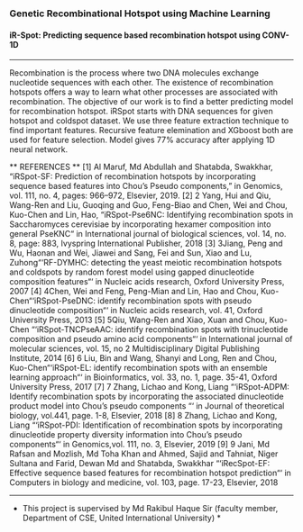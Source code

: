 ### Genetic Recombinational Hotspot using Machine Learning
#### iR-Spot: Predicting sequence based recombination hotspot using CONV-1D
---


Recombination is the process where two DNA molecules exchange nucleotide sequences with each other. The existence of recombination hotspots offers a way to learn what other processes are associated with recombination. The objective of our work is to find a better predicting model for recombination hotspot. iRSpot starts with DNA sequences for given hotspot and coldspot dataset. We use three feature extraction technique to find important features. Recursive feature elemination and XGboost both are used for feature selection. Model gives 77% accuracy after applying 1D neural network.



** REFERENCES **
[1] Al Maruf, Md Abdullah and Shatabda, Swakkhar, “iRSpot-SF: Prediction of recombination hotspots by incorporating sequence based features into Chou’s Pseudo components,” in Genomics, vol. 111, no. 4, pages: 966–972, Elsevier, 2019.
[2] 2 Yang, Hui and Qiu, Wang-Ren and Liu, Guoqing and Guo, Feng-Biao and Chen, Wei and Chou, Kuo-Chen and Lin, Hao, “iRSpot-Pse6NC: Identifying recombination spots in Saccharomyces cerevisiae by incorporating hexamer composition into general PseKNC“ in International journal of biological sciences, vol. 14, no. 8, page: 883, Ivyspring International Publisher, 2018
[3] 3Jiang, Peng and Wu, Haonan and Wei, Jiawei and Sang, Fei and Sun, Xiao and Lu, Zuhong“‘RF-DYMHC: detecting the yeast meiotic recombination hotspots and coldspots by random forest model using gapped dinucleotide composition features“‘ in Nucleic acids research, Oxford University Press, 2007
[4] 4Chen, Wei and Feng, Peng-Mian and Lin, Hao and Chou, Kuo-Chen“‘iRSpot-PseDNC: identify recombination spots with pseudo dinucleotide composition“‘ in Nucleic acids research, vol. 41, Oxford University Press, 2013
[5] 5Qiu, Wang-Ren and Xiao, Xuan and Chou, Kuo-Chen “‘iRSpot-TNCPseAAC: identify recombination spots with trinucleotide composition and pseudo amino acid components“‘ in International journal of molecular sciences, vol. 15, no 2 Multidisciplinary Digital Publishing Institute, 2014
[6] 6 Liu, Bin and Wang, Shanyi and Long, Ren and Chou, Kuo-Chen“‘iRSpot-EL: identify recombination spots with an ensemble learning approach“‘ in Bioinformatics, vol. 33, no. 1, page. 35-41, Oxford University Press, 2017
[7] 7 Zhang, Lichao and Kong, Liang “‘iRSpot-ADPM: Identify recombination spots by incorporating the associated dinucleotide product model into Chou’s pseudo components “‘ in Journal of theoretical biology, vol.441, page. 1-8, Elsevier, 2018
[8] 8 Zhang, Lichao and Kong, Liang “‘iRSpot-PDI: Identification of recombination spots by incorporating dinucleotide property diversity information into Chou’s pseudo components“‘ in Genomics,vol. 111, no. 3, Elsevier, 2019
[9] 9 Jani, Md Rafsan and Mozlish, Md Toha Khan and Ahmed, Sajid and Tahniat, Niger Sultana and Farid, Dewan Md and Shatabda, Swakkhar “‘iRecSpot-EF: Effective sequence based features for recombination hotspot prediction“‘ in Computers in biology and medicine, vol. 103, page. 17-23, Elsevier, 2018


---
* This project is supervised by Md Rakibul Haque Sir (faculty member, Department of CSE, United International University) * 